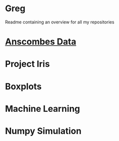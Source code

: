 # Greg

 Readme containing an overview for all my repositories
 
 # [Anscombes Data](https://github.com/GregFee/Anscombes-Data)
 
 
 
 # Project Iris
 
 
 
 # Boxplots
 
 
 # Machine Learning
 
 
 
 
 # Numpy Simulation
 
 
